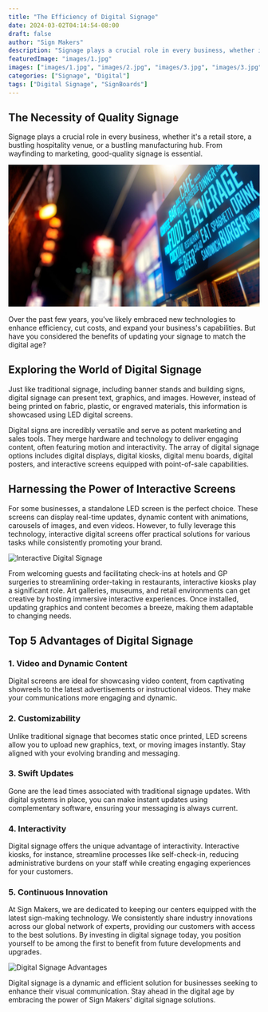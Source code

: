 ```yaml
---
title: "The Efficiency of Digital Signage"
date: 2024-03-02T04:14:54-08:00
draft: false
author: "Sign Makers"
description: "Signage plays a crucial role in every business, whether it's a retail store, a bustling hospitality venue, or a bustling manufacturing hub. From wayfinding to marketing, good-quality signage is essential."
featuredImage: "images/1.jpg"
images: ["images/1.jpg", "images/2.jpg", "images/3.jpg", "images/3.jpg"]
categories: ["Signage", "Digital"]
tags: ["Digital Signage", "SignBoards"]
---
```


## The Necessity of Quality Signage

Signage plays a crucial role in every business, whether it's a retail store, a bustling hospitality venue, or a bustling manufacturing hub. From wayfinding to marketing, good-quality signage is essential.

![Digital Signage](images/1.jpg)

Over the past few years, you've likely embraced new technologies to enhance efficiency, cut costs, and expand your business's capabilities. But have you considered the benefits of updating your signage to match the digital age?

## Exploring the World of Digital Signage

Just like traditional signage, including banner stands and building signs, digital signage can present text, graphics, and images. However, instead of being printed on fabric, plastic, or engraved materials, this information is showcased using LED digital screens.

Digital signs are incredibly versatile and serve as potent marketing and sales tools. They merge hardware and technology to deliver engaging content, often featuring motion and interactivity. The array of digital signage options includes digital displays, digital kiosks, digital menu boards, digital posters, and interactive screens equipped with point-of-sale capabilities.

## Harnessing the Power of Interactive Screens

For some businesses, a standalone LED screen is the perfect choice. These screens can display real-time updates, dynamic content with animations, carousels of images, and even videos. However, to fully leverage this technology, interactive digital screens offer practical solutions for various tasks while consistently promoting your brand.

![Interactive Digital Signage](images/3.jpg)

From welcoming guests and facilitating check-ins at hotels and GP surgeries to streamlining order-taking in restaurants, interactive kiosks play a significant role. Art galleries, museums, and retail environments can get creative by hosting immersive interactive experiences. Once installed, updating graphics and content becomes a breeze, making them adaptable to changing needs.

## Top 5 Advantages of Digital Signage

### 1. Video and Dynamic Content
Digital screens are ideal for showcasing video content, from captivating showreels to the latest advertisements or instructional videos. They make your communications more engaging and dynamic.

### 2. Customizability
Unlike traditional signage that becomes static once printed, LED screens allow you to upload new graphics, text, or moving images instantly. Stay aligned with your evolving branding and messaging.

### 3. Swift Updates
Gone are the lead times associated with traditional signage updates. With digital systems in place, you can make instant updates using complementary software, ensuring your messaging is always current.

### 4. Interactivity
Digital signage offers the unique advantage of interactivity. Interactive kiosks, for instance, streamline processes like self-check-in, reducing administrative burdens on your staff while creating engaging experiences for your customers.

### 5. Continuous Innovation
At Sign Makers, we are dedicated to keeping our centers equipped with the latest sign-making technology. We consistently share industry innovations across our global network of experts, providing our customers with access to the best solutions. By investing in digital signage today, you position yourself to be among the first to benefit from future developments and upgrades.

![Digital Signage Advantages](images/2.jpg)

Digital signage is a dynamic and efficient solution for businesses seeking to enhance their visual communication. Stay ahead in the digital age by embracing the power of Sign Makers' digital signage solutions.
